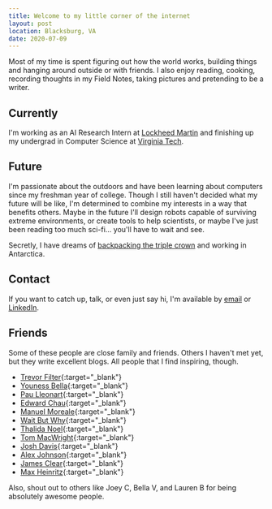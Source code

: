 ```yaml
---
title: Welcome to my little corner of the internet
layout: post
location: Blacksburg, VA
date: 2020-07-09
---
```


Most of my time is spent figuring out how the world works, building things and hanging around outside or with friends. I also enjoy reading, cooking, recording thoughts in my Field Notes, taking pictures and pretending to be a writer. 

## Currently

I'm working as an AI Research Intern at [Lockheed Martin](https://www.lockheedmartin.com/en-us/index.html) and finishing up my undergrad in Computer Science at [Virginia Tech](https://vt.edu/). 

## Future

I'm passionate about the outdoors and have been learning about computers since my freshman year of college. Though I still haven't decided what my future will be like, I'm determined to combine my interests in a way that benefits others. Maybe in the future I'll design robots capable of surviving extreme environments, or create tools to help scientists, or maybe I've just been reading too much sci-fi... you'll have to wait and see.

Secretly, I have dreams of [backpacking the triple crown](https://en.wikipedia.org/wiki/Triple_Crown_of_Hiking) and working in Antarctica.

## Contact

If you want to catch up, talk, or even just say hi, I'm available by [email](mailto:max.filtercalvo@gmail.com) or [LinkedIn](https://www.linkedin.com/in/maxfilter/).

## Friends

Some of these people are close family and friends. Others I haven't met yet, but they write excellent blogs. All people that I find inspiring, though.

- [Trevor Filter](https://trevorfilter.com){:target="_blank"}
- [Youness Bella](https://younessbella.com){:target="_blank"}
- [Pau Lleonart](https://pausweb.com){:target="_blank"}
- [Edward Chau](https://edchau.github.io){:target="_blank"}
- [Manuel Moreale](https://manuelmoreale.com){:target="_blank"}
- [Wait But Why](https://waitbutwhy.com){:target="_blank"}
- [Thalida Noel](https://thalida.me){:target="_blank"}
- [Tom MacWright](https://macwright.com/){:target="_blank"}
- [Josh Davis](https://joshldavis.com){:target="_blank"}
- [Alex Johnson](https://alxmjo.com/){:target="_blank"}
- [James Clear](https://jamesclear.com/articles){:target="_blank"}
- [Max Heinritz](https://maxheinritz.com){:target="_blank"}

Also, shout out to others like Joey C, Bella V, and Lauren B for being absolutely awesome people.
